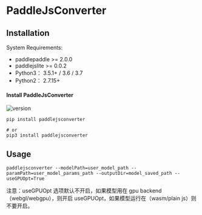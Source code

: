 # PaddleJsConverter

## Installation

System Requirements:

* paddlepaddle >= 2.0.0
* paddlejslite >= 0.0.2
* Python3： 3.5.1+ / 3.6 / 3.7
* Python2： 2.7.15+

#### Install PaddleJsConverter

<img src="https://img.shields.io/pypi/v/paddlejsconverter" alt="version">

```shell
pip install paddlejsconverter

# or
pip3 install paddlejsconverter
```


## Usage

```shell
paddlejsconverter --modelPath=user_model_path --paramPath=user_model_params_path --outputDir=model_saved_path --useGPUOpt=True
```
注意：useGPUOpt 选项默认不开启，如果模型用在 gpu backend（webgl/webgpu），则开启 useGPUOpt，如果模型运行在（wasm/plain js）则不要开启。
